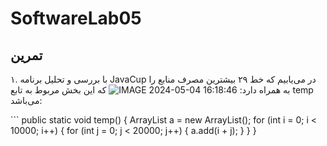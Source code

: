 # SoftwareLab05


## تمرین 
۱. با بررسی و تحلیل برنامه JavaCup در می‌یابیم که خط ۲۹ بیشترین مصرف منابع را به همراه دارد:
![IMAGE 2024-05-04 16:18:46](https://github.com/RamtinMoslemi/SoftwareLab05/assets/76493699/11cabd9f-974f-4aaa-91f1-5c9b9466e3ce)
که این بخش مربوط به تابع temp می‌باشد:

‍‍‍```
public static void temp() {
  ArrayList a = new ArrayList();
    for (int i = 0; i < 10000; i++)
      {
        for (int j = 0; j < 20000; j++) {
          a.add(i + j);
        }
      }
}
```
